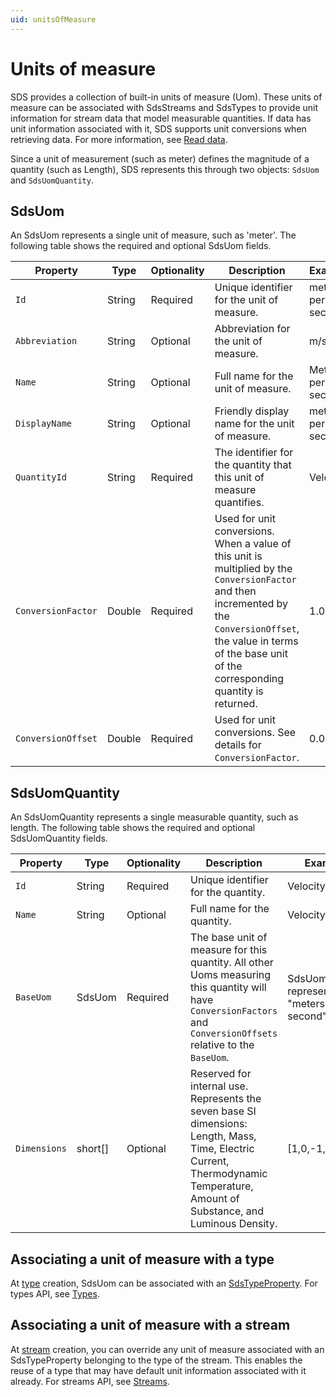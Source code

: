 ```yaml
---
uid: unitsOfMeasure
---
```


# Units of measure

SDS provides a collection of built-in units of measure (Uom). These units of measure can be associated with SdsStreams and SdsTypes to provide unit information for stream data that model measurable quantities. If data has unit information associated with it, SDS supports unit conversions when retrieving data. For more information, see [Read data](xref:sdsReadingData).

Since a unit of measurement (such as meter) defines the magnitude of a quantity (such as Length), SDS represents this through two objects: `SdsUom` and `SdsUomQuantity`.

## SdsUom

An SdsUom represents a single unit of measure, such as 'meter'. The following table shows the required and optional SdsUom fields.

| Property         | Type   | Optionality | Description | Example  |
| ---------------- | ------ | ----------- | ------- | -------- |
| `Id`               | String | Required    | Unique identifier for the unit of measure. | meters per second |
| `Abbreviation`     | String | Optional    | Abbreviation for the unit of measure.  | m/s |
| `Name`             | String | Optional    | Full name for the unit of measure. | Meters per second |
| `DisplayName`      | String | Optional    | Friendly display name for the unit of measure. | meters per second |
| `QuantityId`       | String | Required    | The identifier for the quantity that this unit of measure quantifies.| Velocity|
| `ConversionFactor` | Double | Required    | Used for unit conversions. When a value of this unit is multiplied by the `ConversionFactor` and then incremented by the `ConversionOffset`, the value in terms of the base unit of the corresponding quantity is returned. | 1.0 |
| `ConversionOffset` | Double | Required    | Used for unit conversions. See details for `ConversionFactor`. | 0.0  |

## SdsUomQuantity

An SdsUomQuantity represents a single measurable quantity, such as length. The following table shows the required and optional SdsUomQuantity fields.

| Property   | Type    | Optionality | Description| Example  |
| ---------- | ------- | ----------- | ------- | ---------|
| `Id`         | String  | Required    | Unique identifier for the quantity. | Velocity |
| `Name`       | String  | Optional    | Full name for the quantity. | Velocity |
| `BaseUom`    | SdsUom  | Required    | The base unit of measure for this quantity. All other Uoms measuring this quantity will have `ConversionFactors` and `ConversionOffsets` relative to the `BaseUom`.  | SdsUom representing "meters per second" |
| `Dimensions` | short[] | Optional    | Reserved for internal use. Represents the seven base SI dimensions: Length, Mass, Time, Electric Current, Thermodynamic Temperature, Amount of Substance, and Luminous Density. | [1,0,-1,0,0,0,0] |

## Associating a unit of measure with a type

At [type](xref:sdsTypes) creation, SdsUom can be associated with an [SdsTypeProperty](xref:sdsTypes#sdstypeproperty). For types API, see [Types](xref:sdsTypeAPI).

## Associating a unit of measure with a stream

At [stream](xref:sdsStreams) creation, you can override any unit of measure associated with an SdsTypeProperty belonging to the type of the stream. This enables the reuse of a type that may have default unit information associated with it already. For streams API, see [Streams](xref:sdsStreamsAPI).
